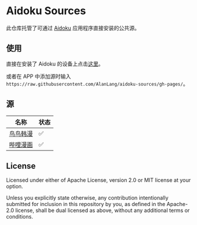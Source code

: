 # Aidoku Sources

此仓库托管了可通过 [Aidoku](https://aidoku.app/) 应用程序直接安装的公共源。

## 使用
直接在安装了 Aidoku 的设备上点击[这里](https://aidoku.app/add-source-list/?url=https://raw.githubusercontent.com/AlanLang/aidoku-sources/gh-pages/)。

或者在 APP 中添加源时输入 `https://raw.githubusercontent.com/AlanLang/aidoku-sources/gh-pages/`。

## 源
| 名称 | 状态 |
| --- | --- |
| [鸟鸟韩漫](https://nnhanman9.com/) | ✅ |
| [哔哩漫画](https://www.bilicomic.net/) | ✅ | 

## License
Licensed under either of Apache License, version 2.0 or MIT license at your option.

Unless you explicitly state otherwise, any contribution intentionally submitted for inclusion in this repository by you, as defined in the Apache-2.0 license, shall be dual licensed as above, without any additional terms or conditions.